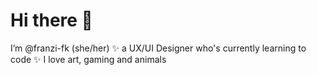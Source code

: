 # Hi there 👋 
I’m @franzi-fk (she/her) ✨
a UX/UI Designer who's currently learning to code ✨ 
I love art, gaming and animals
<!---
franzi-fk/franzi-fk is a ✨ special ✨ repository because its `README.md` (this file) appears on your GitHub profile.
You can click the Preview link to take a look at your changes.
--->
